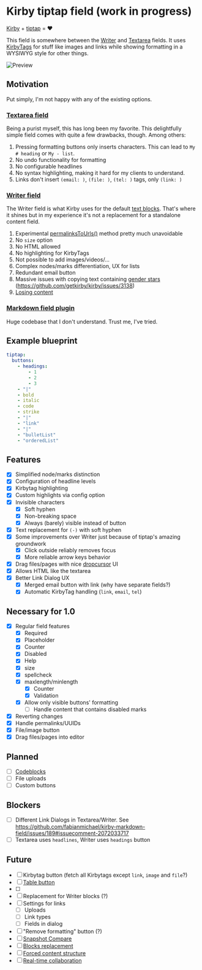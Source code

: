 # Kirby tiptap field (work in progress)

[Kirby](https://getkirby.com/) + [tiptap](https://tiptap.dev/) = ❤️

This field is somewhere between the [Writer](https://getkirby.com/docs/reference/panel/fields/writer) and [Textarea](https://getkirby.com/docs/reference/panel/fields/textarea) fields. It uses [KirbyTags](https://getkirby.com/docs/reference/#kirbytags) for stuff like images and links while showing formatting in a WYSIWYG style for other things.

![Preview](https://github.com/user-attachments/assets/bc67ae1f-3705-49be-8425-f0c74393c160)

## Motivation

Put simply, I'm not happy with any of the existing options.

### [Textarea field](https://getkirby.com/docs/reference/panel/fields/textarea)

Being a purist myself, this has long been my favorite. This delightfully simple field comes with quite a few drawbacks, though. Among others:

1. Pressing formatting buttons only inserts characters. This can lead to `My # heading` or `My - list`.
2. No undo functionality for formatting
3. No configurable headlines
4. No syntax highlighting, making it hard for my clients to understand.
5. Links don't insert `(email: )`, `(file: )`, `(tel: )` tags, only `(link: )`

### [Writer field](https://getkirby.com/docs/reference/panel/fields/writer)

The Writer field is what Kirby uses for the default [text blocks](https://getkirby.com/docs/reference/panel/fields/blocks). That's where it shines but in my experience it's not a replacement for a standalone content field.

1. Experimental [permalinksToUrls()](https://getkirby.com/docs/reference/templates/field-methods/permalinks-to-urls) method pretty much unavoidable
2. No `size` option
3. No HTML allowed
4. No highlighting for KirbyTags
5. Not possible to add images/videos/…
6. Complex nodes/marks differentiation, UX for lists
7. Redundant email button
8. Massive issues with copying text containing [gender stars](https://en.wikipedia.org/wiki/Gender_star) (https://github.com/getkirby/kirby/issues/3138)
9. [Losing content](https://github.com/getkirby/kirby/issues/6507)

### [Markdown field plugin](https://github.com/fabianmichael/kirby-markdown-field/)

Huge codebase that I don't understand. Trust me, I've tried.

## Example blueprint

```yml
tiptap:
  buttons:
    - headings:
        - 1
        - 2
        - 3
    - "|"
    - bold
    - italic
    - code
    - strike
    - "|"
    - "link"
    - "|"
    - "bulletList"
    - "orderedList"
```

## Features

- [x] Simplified node/marks distinction
- [x] Configuration of headline levels
- [x] Kirbytag highlighting
- [x] Custom highlights via config option
- [x] Invisible characters
  - [x] Soft hyphen
  - [x] Non-breaking space
  - [x] Always (barely) visible instead of button
- [x] Text replacement for `(-)` with soft hyphen
- [x] Some improvements over Writer just because of tiptap's amazing groundwork
  - [x] Click outside reliably removes focus
  - [x] More reliable arrow keys behavior
- [x] Drag files/pages with nice [dropcursor](https://tiptap.dev/docs/editor/extensions/functionality/dropcursor) UI
- [x] Allows HTML like the textarea
- [x] Better Link Dialog UX
  - [x] Merged email button with link (why have separate fields?)
  - [x] Automatic KirbyTag handling (`link`, `email`, `tel`)

## Necessary for 1.0

- [x] Regular field features
  - [x] Required
  - [x] Placeholder
  - [x] Counter
  - [x] Disabled
  - [x] Help
  - [x] size
  - [x] spellcheck
  - [x] maxlength/minlength
    - [x] Counter
    - [x] Validation
  - [x] Allow only visible buttons' formatting
    - [ ] Handle content that contains disabled marks
- [x] Reverting changes
- [x] Handle permalinks/UUIDs
- [x] File/image button
- [x] Drag files/pages into editor

## Planned

- [ ] [Codeblocks](https://tiptap.dev/docs/editor/extensions/nodes/code-block)
- [ ] File uploads
- [ ] Custom buttons

## Blockers

- [ ] Different Link Dialogs in Textarea/Writer. See https://github.com/fabianmichael/kirby-markdown-field/issues/189#issuecomment-2072033717
- [ ] Textarea uses `headlines`, Writer uses `headings` button

## Future

- [ ] Kirbytag button (fetch all Kirbytags except `link`, `image` and `file`?)
- [ ] [Table button](https://tiptap.dev/docs/editor/extensions/nodes/table)
- [ ]
- [ ] Replacement for Writer blocks (?)
- [ ] Settings for links
  - [ ] Uploads
  - [ ] Link types
  - [ ] Fields in dialog
- [ ] "Remove formatting" button (?)
- [ ] [Snapshot Compare](https://tiptap.dev/blog/release-notes/introducing-snapshot-compare-for-tiptap)
- [ ] [Blocks replacement](https://templates.tiptap.dev/)
- [ ] [Forced content structure](https://tiptap.dev/docs/examples/advanced/forced-content-structure)
- [ ] [Real-time collaboration](https://tiptap.dev/product/collaboration)
